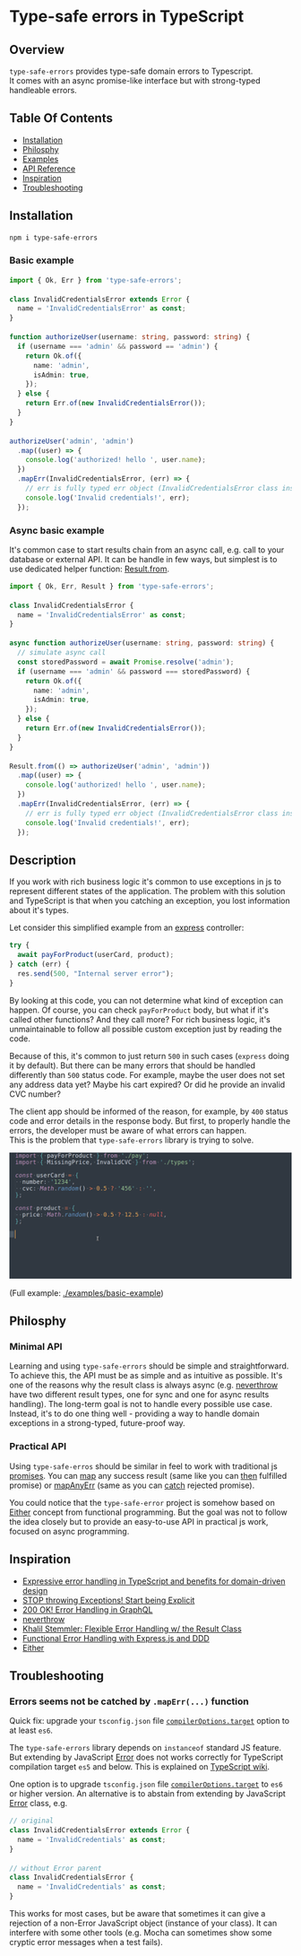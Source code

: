 # Type-safe errors in TypeScript

## Overview
`type-safe-errors` provides type-safe domain errors to Typescript.  
It comes with an async promise-like interface but with strong-typed handleable errors.

## Table Of Contents

* [Installation](#installation)
* [Philosphy](#philosphy)
* [Examples](./examples)
* [API Reference](./docs/REFERENCE.md)
* [Inspiration](#inspiration)
* [Troubleshooting](#troubleshooting)

## Installation

```sh
npm i type-safe-errors
```

### Basic example

```ts
import { Ok, Err } from 'type-safe-errors';

class InvalidCredentialsError extends Error {
  name = 'InvalidCredentialsError' as const;
}

function authorizeUser(username: string, password: string) {
  if (username === 'admin' && password == 'admin') {
    return Ok.of({
      name: 'admin',
      isAdmin: true,
    });
  } else {
    return Err.of(new InvalidCredentialsError());
  }
}

authorizeUser('admin', 'admin')
  .map((user) => {
    console.log('authorized! hello ', user.name);
  })
  .mapErr(InvalidCredentialsError, (err) => {
    // err is fully typed err object (InvalidCredentialsError class instance)
    console.log('Invalid credentials!', err);
  });
```

### Async basic example
It's common case to start results chain from an async call, e.g. call to your database or external API. It can be handle in few ways, but simplest is to use dedicated helper function: [Result.from](./docs/REFERENCE.md#resultfromresultfactory).

```ts
import { Ok, Err, Result } from 'type-safe-errors';

class InvalidCredentialsError {
  name = 'InvalidCredentialsError' as const;
}

async function authorizeUser(username: string, password: string) {
  // simulate async call
  const storedPassword = await Promise.resolve('admin');
  if (username === 'admin' && password === storedPassword) {
    return Ok.of({
      name: 'admin',
      isAdmin: true,
    });
  } else {
    return Err.of(new InvalidCredentialsError());
  }
}

Result.from(() => authorizeUser('admin', 'admin'))
  .map((user) => {
    console.log('authorized! hello ', user.name);
  })
  .mapErr(InvalidCredentialsError, (err) => {
    // err is fully typed err object (InvalidCredentialsError class instance)
    console.log('Invalid credentials!', err);
  });

```

## Description
If you work with rich business logic it's common to use exceptions in js to represent different states of the application. The problem with this solution and TypeScript is that when you catching an exception, you lost information about it's types. 

Let consider this simplified example from an [express](https://expressjs.com/) controller:

```ts
try {
  await payForProduct(userCard, product);
} catch (err) {
  res.send(500, "Internal server error");
}
```

By looking at this code, you can not determine what kind of exception can happen.
Of course, you can check `payForProduct` body, but what if it's called other functions? And they call more? For rich business logic, it's unmaintainable to follow all
possible custom exception just by reading the code.  

Because of this, it's common to just return `500` in such cases (`express` doing it by default). But there can be many errors that should be handled differently than `500` status code. For example, maybe the user does not set any address data yet? Maybe his cart expired? Or did he provide an invalid CVC number?  

The client app should be informed of the reason, for example, by `400` status code and error details in the response body. But first, to properly handle the errors, the developer must be aware of what errors can happen.  
This is the problem that `type-safe-errors` library is trying to solve.  

![screen-gif](./docs/basic-example.gif)

(Full example: [./examples/basic-example](./examples/basic-example))

## Philosphy

### Minimal API
Learning and using `type-safe-errors` should be simple and straightforward. To achieve this, the API must be as simple and as intuitive as possible. It's one of the reasons why the result class is always async (e.g. [neverthrow](https://github.com/supermacro/neverthrow) have two different result types, one for sync and one for async results handling).
The long-term goal is not to handle every possible use case. Instead, it's to do one thing well - providing a way to handle domain exceptions in a strong-typed, future-proof way.

### Practical API
Using `type-safe-erros` should be similar in feel to work with traditional js [promises](https://developer.mozilla.org/en-US/docs/Web/JavaScript/Reference/Global_Objects/Promise). You can [map](./docs/REFERENCE.md#okmapcallback) any success result (same like you can [then](https://developer.mozilla.org/en-US/docs/Web/JavaScript/Reference/Global_Objects/Promise/then) fulfilled promise) or [mapAnyErr](./docs/REFERENCE.md#errmapanyerrcallback) (same as you can [catch](https://developer.mozilla.org/en-US/docs/Web/JavaScript/Reference/Global_Objects/Promise/catch) rejected promise).

You could notice that the `type-safe-error` project is somehow based on [Either](https://github.com/sanctuary-js/sanctuary-either) concept from functional programming. But the goal was not to follow the idea closely but to provide an easy-to-use API in practical js work, focused on async programming.

## Inspiration
 - [Expressive error handling in TypeScript and benefits for domain-driven design](https://medium.com/inato/expressive-error-handling-in-typescript-and-benefits-for-domain-driven-design-70726e061c86)
 - [STOP throwing Exceptions! Start being Explicit](https://www.youtube.com/watch?v=4UEanbBaJy4&t=5s)
 - [200 OK! Error Handling in GraphQL](https://www.youtube.com/watch?v=A5-H6MtTvqk)
 - [neverthrow](https://github.com/supermacro/neverthrow)
 - [Khalil Stemmler: Flexible Error Handling w/ the Result Class](https://khalilstemmler.com/articles/enterprise-typescript-nodejs/handling-errors-result-class/)
 - [Functional Error Handling with Express.js and DDD](https://khalilstemmler.com/articles/enterprise-typescript-nodejs/functional-error-handling/)
 - [Either](https://github.com/sanctuary-js/sanctuary-either)

## Troubleshooting

### Errors seems not be catched by `.mapErr(...)` function

Quick fix: upgrade your `tsconfig.json` file [`compilerOptions.target`](https://www.typescriptlang.org/tsconfig#target) option to at least `es6`.

The `type-safe-errors` library depends on `instanceof` standard JS feature.
But extending by JavaScript [Error](https://developer.mozilla.org/en-US/docs/Web/JavaScript/Reference/Global_Objects/Error) does not works correctly for TypeScript compilation target `es5` and below. This is explained on [TypeScript wiki](https://github.com/Microsoft/TypeScript/wiki/Breaking-Changes#extending-built-ins-like-error-array-and-map-may-no-longer-work).

One option is to upgrade `tsconfig.json` file [`compilerOptions.target`](https://www.typescriptlang.org/tsconfig#target) to `es6` or higher version.
An alternative is to abstain from extending by JavaScript [Error](https://developer.mozilla.org/en-US/docs/Web/JavaScript/Reference/Global_Objects/Error) class, e.g.

```ts
// original
class InvalidCredentialsError extends Error {
  name = 'InvalidCredentials' as const;
}

// without Error parent
class InvalidCredentialsError {
  name = 'InvalidCredentials' as const;
}
```

This works for most cases, but be aware that sometimes it can give a rejection of a non-Error JavaScript object (instance of your class). It can interfere with some other tools (e.g. Mocha can sometimes show some cryptic error messages when a test fails).
